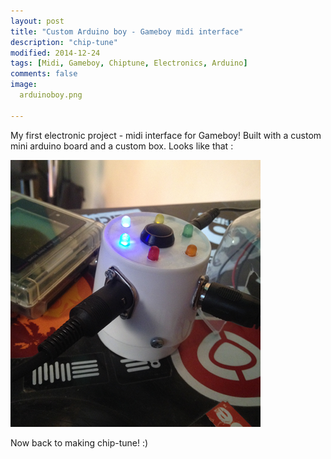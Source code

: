 ```yaml
---
layout: post
title: "Custom Arduino boy - Gameboy midi interface"
description: "chip-tune"
modified: 2014-12-24
tags: [Midi, Gameboy, Chiptune, Electronics, Arduino]
comments: false
image: 
  arduinoboy.png

---
```


My first electronic project - midi interface for Gameboy! Built with a custom mini arduino board and a custom box. Looks like that :

<img src="/images/arduinoboy.png">

Now back to making chip-tune! :)

